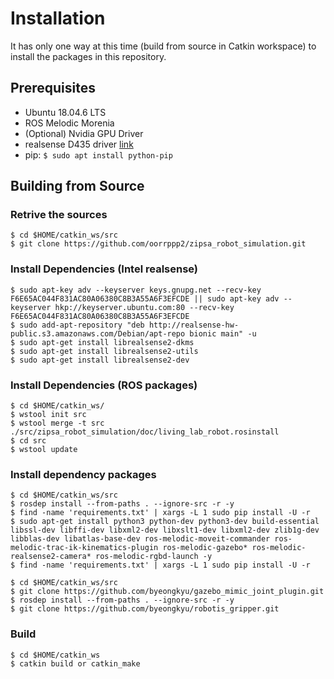 # Installation

It has only one way at this time (build from source in Catkin workspace) to install the packages in this repository.

## Prerequisites

* Ubuntu 18.04.6 LTS
* ROS Melodic Morenia
* (Optional) Nvidia GPU Driver
* realsense D435 driver [link](https://github.com/IntelRealSense/librealsense/blob/master/doc/distribution_linux.md#installing-the-packages)
* pip: `$ sudo apt install python-pip`


## Building from Source

### Retrive the sources

    $ cd $HOME/catkin_ws/src
    $ git clone https://github.com/oorrppp2/zipsa_robot_simulation.git

### Install Dependencies (Intel realsense)
    $ sudo apt-key adv --keyserver keys.gnupg.net --recv-key F6E65AC044F831AC80A06380C8B3A55A6F3EFCDE || sudo apt-key adv --keyserver hkp://keyserver.ubuntu.com:80 --recv-key F6E65AC044F831AC80A06380C8B3A55A6F3EFCDE
    $ sudo add-apt-repository "deb http://realsense-hw-public.s3.amazonaws.com/Debian/apt-repo bionic main" -u
    $ sudo apt-get install librealsense2-dkms
    $ sudo apt-get install librealsense2-utils
    $ sudo apt-get install librealsense2-dev


### Install Dependencies (ROS packages)

    $ cd $HOME/catkin_ws/
    $ wstool init src
    $ wstool merge -t src ./src/zipsa_robot_simulation/doc/living_lab_robot.rosinstall
    $ cd src
    $ wstool update


### Install dependency packages

    $ cd $HOME/catkin_ws/src
    $ rosdep install --from-paths . --ignore-src -r -y
    $ find -name 'requirements.txt' | xargs -L 1 sudo pip install -U -r
    $ sudo apt-get install python3 python-dev python3-dev build-essential libssl-dev libffi-dev libxml2-dev libxslt1-dev libxml2-dev zlib1g-dev libblas-dev libatlas-base-dev ros-melodic-moveit-commander ros-melodic-trac-ik-kinematics-plugin ros-melodic-gazebo* ros-melodic-realsense2-camera* ros-melodic-rgbd-launch -y
    $ find -name 'requirements.txt' | xargs -L 1 sudo pip install -U -r
    
    $ cd $HOME/catkin_ws/src
    $ git clone https://github.com/byeongkyu/gazebo_mimic_joint_plugin.git
    $ rosdep install --from-paths . --ignore-src -r -y
    $ git clone https://github.com/byeongkyu/robotis_gripper.git



### Build

    $ cd $HOME/catkin_ws
    $ catkin build or catkin_make

